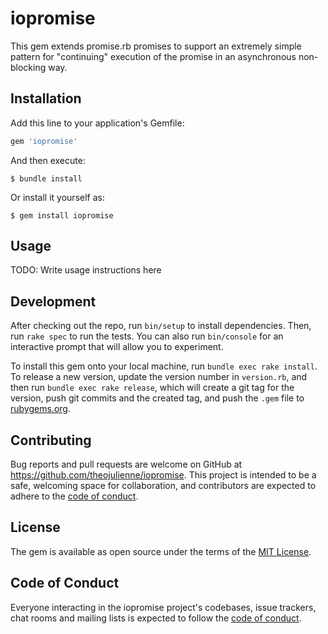 # iopromise

This gem extends promise.rb promises to support an extremely simple pattern for \"continuing\" execution of the promise in an asynchronous non-blocking way.

## Installation

Add this line to your application's Gemfile:

```ruby
gem 'iopromise'
```

And then execute:

    $ bundle install

Or install it yourself as:

    $ gem install iopromise

## Usage

TODO: Write usage instructions here

## Development

After checking out the repo, run `bin/setup` to install dependencies. Then, run `rake spec` to run the tests. You can also run `bin/console` for an interactive prompt that will allow you to experiment.

To install this gem onto your local machine, run `bundle exec rake install`. To release a new version, update the version number in `version.rb`, and then run `bundle exec rake release`, which will create a git tag for the version, push git commits and the created tag, and push the `.gem` file to [rubygems.org](https://rubygems.org).

## Contributing

Bug reports and pull requests are welcome on GitHub at https://github.com/theojulienne/iopromise. This project is intended to be a safe, welcoming space for collaboration, and contributors are expected to adhere to the [code of conduct](https://github.com/theojulienne/iopromise/blob/master/CODE_OF_CONDUCT.md).

## License

The gem is available as open source under the terms of the [MIT License](https://opensource.org/licenses/MIT).

## Code of Conduct

Everyone interacting in the iopromise project's codebases, issue trackers, chat rooms and mailing lists is expected to follow the [code of conduct](https://github.com/theojulienne/iopromise/blob/master/CODE_OF_CONDUCT.md).
